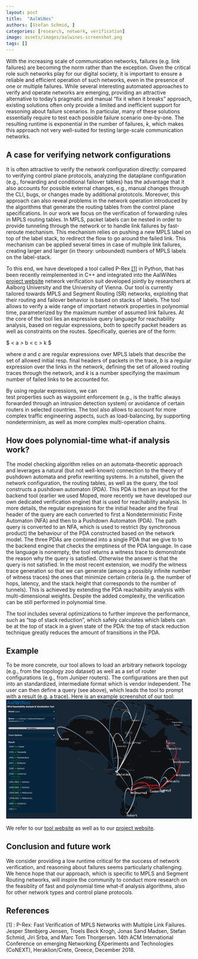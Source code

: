 ```yaml
---
layout: post
title:  "AalWiNes"
authors: [Stefan Schmid, ]
categories: [research, network, verification]
image: assets/images/aalwines-screenshot.png
tags: []
---
```


With the increasing scale of communication networks, 
failures (e.g. link failures) are becoming the norm rather than the
exception. Given the critical role such networks play for our
digital society, it is important to ensure a reliable and
efficient operation of such networks, even in the presence
of one or multiple failures. 
While several interesting automated approaches to 
verify and operate networks are emerging, providing an attractive
alternative to today’s pragmatic and manual “fix it when it breaks” approach, existing solutions often only provide a limited and inefficient 
support for reasoning about failure
scenarios. In particular, many of these solutions 
essentially require to test each possible failure scenario
one-by-one. 
The resulting runtime is exponential in the number of failures, $k$,
which makes this approach not very well-suited for testing 
large-scale communication networks.

## A case for verifying network configurations

It is often attractive to verify the
network configuration directly: compared to verifying
control plane protocols, analyzing the dataplane
configuration (e.g., forwarding and conditional
failover tables) has the advantage that it
also accounts for possible external changes,
e.g., manual changes through the CLI, bugs, or 
changes made by
additional prototcols. Moreover, this approach can also reveal 
problems in the network operation introduced by the algorithms
that generate the routing tables from the control plane specifications.
In our work we focus on the verification of forwarding rules
in MPLS routing tables. In MPLS, packet labels can be nested 
in order to provide tunneling through the network or to handle link
failures by fast-reroute mechanism. This mechanism relies on pushing a new MPLS
label on top of the label stack, to redirect the flow 
to go around the failed link. This mechanism can be applied several times
in case of multiple link failures, creating larger and larger (in theory: unbounded)
numbers of MPLS labels on the label-stack.

To this end, we have developed a tool called P-Rex [[1]](#references)
in Python, that has been recently reimplemented in C++ and integrated into
the AalWiNes [project website](https://github.com/DEIS-Tools/AalWiNes-Web) network verification suit developed jointly
by researchers at Aalborg University and the University of Vienna.
Our tool is currently tailored towards MPLS and Segment Routing (SR) networks, exploiting 
that their routing and failover behavior is based on stacks of labels.
The tool allows to verify a
wide range of important network properties in polynomial time,
parameterized by the maximum number of assumed link failures. 
At the core of the tool lies an expressive query language for reachability
analysis, based on regular expressions, both to specify packet headers as well
as constraints on the routes. Specifically, queries are of the form:

$ < a > b < c > k $ 

where $a$ and $c$ are regular expressions over MPLS labels that describe the 
set of allowed initial resp. final headers of packets in the
trace, $b$ is a regular expression over the links in the network, defining the set
of allowed routing traces through the network, and $k$ is a number
specifying the maximum number of failed links to be accounted for. 


By using regular expressions, we can  
test properties such as waypoint enforcement (e.g., is the
traffic always forwarded through an intrusion detection system)
or avoidance of certain routers in selected countries. 
The tool also allows to account for more complex
traffic engineering aspects, such as load-balancing, by supporting
nondeterminism, as well as more complex multi-operation chains.

## How does polynomial-time what-if analysis work?

The model checking algorithm relies on an automata-theoretic approach
and leverages a natural (but not
well-known) connection to the theory of pushdown automata and
prefix rewriting systems.
In a nutshell, given the network configuration, the routing tables,
as well as the query, the tool constructs a pushdown automaton
(PDA). This PDA is then an input for the backend tool (earlier we used Moped,
more recently we have developed our own dedicated verification engine)
that is used for reachability analysis. In more details,
the regular expressions for the initial header and the final
header  of the query are each converted to first a
Nondeterministic Finite Automaton (NFA) and then to a Pushdown
Automaton (PDA). The path query is converted to an NFA, which is
used to restrict (by synchronous product)
the behaviour of the PDA constructed based on the network model.
The three PDAs are combined into a single PDA that we give to
to the backend engine that checks the emptiness of the PDA language. 
In case the language is nonempty, the tool returns a witness trace
to demonstrate the reason why the query is satisfied. Otherwise the
answer is that the query is not satisfied.
In the most recent extension, we modify the witness trace generation
so that we can generate (among a possibly infinite number of witness traces)
the ones that minimize certain criteria (e.g. the number of hops, latency,
and the stack height that corresponds to the number of tunnels). This is
achieved by extending the PDA reachability analysis with multi-dimensional weights.
Despite the added complexity, the verification can be still performed in polynomial time.

The tool includes several optimizations to
further improve the performance, such as “top of stack reduction”,
which safely calculates which labels can be at the top of stack in a
given state of the PDA: the top of stack reduction technique greatly
reduces the amount of transitions in the PDA.

## Example

To be more concrete, our tool allows to load an arbitrary network
topology (e.g., from the topology zoo dataset) as well
as a set of router configurations (e.g., from Juniper routers).
The configurations are then put into an standardized, intermediate
format which is vendor independent. The user can then define
a query (see above), which leads the tool to prompt with a result
(e.g. a trace). 
Here is an example screenshot of our tool: ![Alt](/assets/images/aalwines-screenshot.png "AalWiNes")


We refer to our [tool website](https://whatif-tools.net/) as well as to our 
[project website](https://github.com/DEIS-Tools/AalWiNes-Web).

## Conclusion and future work

We consider providing a low runtime critical for the success of network 
verification, and reasoning about failures seems particularly challenging.
We hence hope that our approach, which is specific to MPLS and Segment Routing networks, 
will inspire the community to conduct  more research on the feasiblity
of fast and polynomial time what-if analysis algorithms, also for other network types
and control plane protocols.

## References

\[1\] : P-Rex: Fast Verification of MPLS Networks with Multiple Link Failures. Jesper Stenbjerg Jensen, Troels Beck Krogh, Jonas Sand Madsen, Stefan Schmid, Jiri Srba, and Marc Tom Thorgersen. 14th ACM International Conference on emerging Networking EXperiments and Technologies (CoNEXT), Heraklion/Crete, Greece, December 2018.